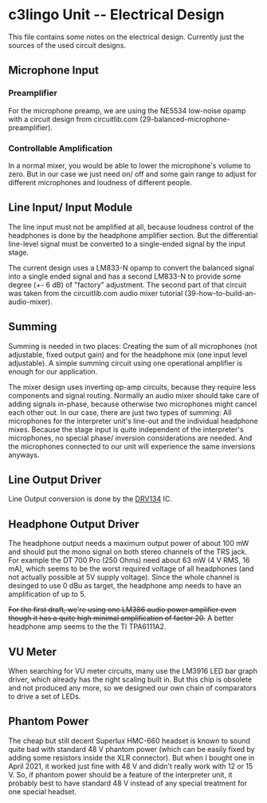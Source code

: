 # c3lingo Unit -- Electrical Design
This file contains some notes on the electrical design.
Currently just the sources of the used circuit designs.


## Microphone Input
### Preamplifier
For the microphone preamp, we are using the NE5534 low-noise opamp with a circuit design from circuitlib.com (29-balanced-microphone-preamplifier).

### Controllable Amplification
In a normal mixer, you would be able to lower the microphone's volume to zero.
But in our case we just need on/ off and some gain range to adjust for different microphones and loudness of different people.


## Line Input/ Input Module
The line input must not be amplified at all, because loudness control of the headphones is done by the headphone amplifier section.
But the differential line-level signal must be converted to a single-ended signal by the input stage.

The current design uses a LM833-N opamp to convert the balanced signal into a single ended signal and has a second LM833-N to provide some degree (+- 6 dB) of "factory" adjustment.
The second part of that circuit was taken from the circuitlib.com audio mixer tutorial (39-how-to-build-an-audio-mixer).


## Summing
Summing is needed in two places: Creating the sum of all microphones (not adjustable, fixed output gain) and for the headphone mix (one input level adjustable).
A simple summing circuit using one operational amplifier is enough for our application.

The mixer design uses inverting op-amp circuits, because they require less components and signal routing.
Normally an audio mixer should take care of adding signals in-phase, because otherwise two microphones might cancel each other out.
In our case, there are just two types of summing: All microphones for the interpreter unit's line-out and the individual headphone mixes.
Because the stage input is quite independent of the interpreter's microphones, no special phase/ inversion considerations are needed.
And the microphones connected to our unit will experience the same inversions anyways.


## Line Output Driver
Line Output conversion is done by the [DRV134](https://www.ti.com/product/DRV134) IC.


## Headphone Output Driver
The headphone output needs a maximum output power of about 100 mW and should put the mono signal on both stereo channels of the TRS jack.
For example the DT 700 Pro (250 Ohms) need about 63 mW (4 V RMS, 16 mA), which seems to be the worst required voltage of all headphones (and not actually possible at 5V supply voltage).
Since the whole channel is desinged to use 0 dBu as target, the headphone amp needs to have an amplification of up to 5.

~~For the first draft, we're using one LM386 audio power amplifier even though it has a quite high minimal amplification of factor 20.~~
A better headphone amp seems to the the TI TPA6111A2.


## VU Meter
When searching for VU meter circuits, many use the LM3916 LED bar graph driver, which already has the right scaling built in.
But this chip is obsolete and not produced any more, so we designed our own chain of comparators to drive a set of LEDs.


## Phantom Power
The cheap but still decent Superlux HMC-660 headset is known to sound quite bad with standard 48 V phantom power (which can be easily fixed by adding some resistors inside the XLR connector).
But when I bought one in April 2021, it worked just fine with 48 V and didn't really work with 12 or 15 V.
So, if phantom power should be a feature of the interpreter unit, it probably best to have standard 48 V instead of any special treatment for one special headset.
